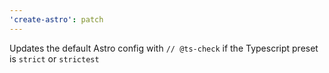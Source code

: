 ```yaml
---
'create-astro': patch
---
```


Updates the default Astro config with `// @ts-check` if the Typescript preset is `strict` or `strictest`
